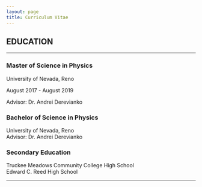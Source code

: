 ```yaml
---
layout: page
title: Curriculum Vitae
---
```


## EDUCATION
___
### Master of Science in Physics
<div id="textbox">
  <p class="alignleft">University of Nevada, Reno</p>
  <p class="alignright">August 2017 - August 2019</p>
</div>
Advisor: Dr. Andrei Derevianko

### Bachelor of Science in Physics
University of Nevada, Reno  
Advisor: Dr. Andrei Derevianko

### Secondary Education
Truckee Meadows Community College High School  
Edward C. Reed High School  


___
